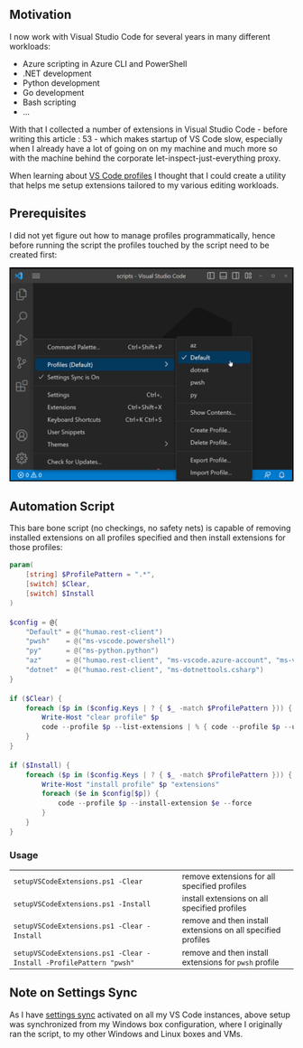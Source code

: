 ## Motivation

I now work with Visual Studio Code for several years in many different workloads:
- Azure scripting in Azure CLI and PowerShell
- .NET development
- Python development
- Go development
- Bash scripting
- ...

With that I collected a number of extensions in Visual Studio Code - before writing this article : 53 - which makes startup of VS Code slow, especially when I already have a lot of going on on my machine and much more so with the machine behind the corporate let-inspect-just-everything proxy.

When learning about [VS Code profiles](https://code.visualstudio.com/docs/editor/profiles) I thought that I could create a utility that helps me setup extensions tailored to my various editing workloads.

## Prerequisites

I did not yet figure out how to manage profiles programmatically, hence before running the script the profiles touched by the script need to be created first:

![Visual Studio Code profiles that need to be created before running the sample script](../images/vscode-profiles.png)

## Automation Script

This bare bone script (no checkings, no safety nets) is capable of removing installed extensions on all profiles specified and then install extensions for those profiles:

```PowerShell
param(
    [string] $ProfilePattern = ".*",
    [switch] $Clear,
    [switch] $Install
)

$config = @{
    "Default" = @("humao.rest-client")
    "pwsh"    = @("ms-vscode.powershell")
    "py"      = @("ms-python.python")
    "az"      = @("humao.rest-client", "ms-vscode.azure-account", "ms-vscode.azurecli")
    "dotnet"  = @("humao.rest-client", "ms-dotnettools.csharp")
}

if ($Clear) {
    foreach ($p in ($config.Keys | ? { $_ -match $ProfilePattern })) {
        Write-Host "clear profile" $p
        code --profile $p --list-extensions | % { code --profile $p --uninstall-extension $_ --force }
    }
}

if ($Install) {
    foreach ($p in ($config.Keys | ? { $_ -match $ProfilePattern })) {
        Write-Host "install profile" $p "extensions"
        foreach ($e in $config[$p]) {
            code --profile $p --install-extension $e --force
        }
    }
}
```

### Usage

| | |
| --- | --- |
| `setupVSCodeExtensions.ps1 -Clear` | remove extensions for all specified profiles |
| `setupVSCodeExtensions.ps1 -Install` | install extensions on all specified profiles |
| `setupVSCodeExtensions.ps1 -Clear -Install` | remove and then install extensions on all specified profiles |
| `setupVSCodeExtensions.ps1 -Clear -Install -ProfilePattern "pwsh"` | remove and then install extensions for `pwsh` profile |

## Note on Settings Sync

As I have [settings sync](https://code.visualstudio.com/docs/editor/settings-sync) activated on all my VS Code instances, above setup was synchronized from my Windows box configuration, where I originally ran the script, to my other Windows and Linux boxes and VMs.
